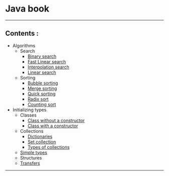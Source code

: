 # Java book
____
## Сontents :
* Algorithms
  * Search
    * [Binary search](https://github.com/aberdar/java-book/blob/main/src/aberdar/algorithm/search/BinarySearch.java)
    * [Fast Linear search](https://github.com/aberdar/java-book/blob/main/src/aberdar/algorithm/search/FastLinearSearch.java)
    * [Interpolation search](https://github.com/aberdar/java-book/blob/main/src/aberdar/algorithm/search/InterpolationSearch.java)
    * [Linear search](https://github.com/aberdar/java-book/blob/main/src/aberdar/algorithm/search/LinearSearch.java)
  * Sorting 
    * [Bubble sorting](https://github.com/aberdar/java-book/blob/main/src/aberdar/algorithm/sorting/BubbleSorting.java)
    * [Merge sorting](https://github.com/aberdar/java-book/blob/main/src/aberdar/algorithm/sorting/MergeSorting.java)
    * [Quick sorting](https://github.com/aberdar/java-book/blob/main/src/aberdar/algorithm/sorting/QuickSorting.java)
    * [Radix sort](https://github.com/aberdar/java-book/blob/main/src/aberdar/algorithm/sorting/RadixSort.java)
    * [Counting sort](https://github.com/aberdar/java-book/blob/main/src/aberdar/algorithm/sorting/SortingByCounting.java)
* Initializing types
  * Classes
    * [Class without a constructor](https://github.com/aberdar/java-book/blob/main/src/aberdar/initializingTypes/classes/ClassWithoutConstructor.java)
    * [Class with a constructor](https://github.com/aberdar/java-book/blob/main/src/aberdar/initializingTypes/classes/ClassWithConstructor.java)
  * Collections
    * [Dictionaries](https://github.com/aberdar/java-book/blob/main/src/aberdar/initializingTypes/collections/Dictionaries.java)
    * [Set collection](https://github.com/aberdar/java-book/blob/main/src/aberdar/initializingTypes/collections/Set.java)
    * [Types of collections](https://github.com/aberdar/java-book/blob/main/src/aberdar/initializingTypes/collections/TypesCollections.java) 
  * [Simple types](https://github.com/aberdar/java-book/blob/main/src/aberdar/initializingTypes/simpleTypes/SimpleTypes.java)
  * Structures
  * [Transfers](https://github.com/aberdar/java-book/blob/main/src/aberdar/initializingTypes/transfers/Transfers.java)     

____
